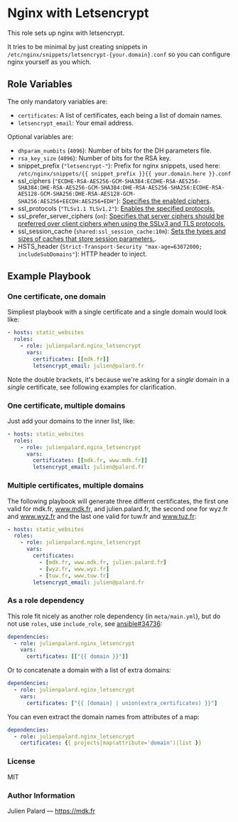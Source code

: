 # Nginx with Letsencrypt

This role sets up nginx with letsencrypt.

It tries to be minimal by just creating snippets in
`/etc/nginx/snippets/letsencrypt-{your.domain}.conf` so you can
configure nginx yourself as you which.


## Role Variables

The only mandatory variables are:
- `certificates`: A list of certificates, each being a list of domain names.
- `letsencrypt_email`: Your email address.

Optional variables are:

- `dhparam_numbits` (`4096`): Number of bits for the DH parameters file.
- `rsa_key_size` (`4096`): Number of bits for the RSA key.
- snippet_prefix (`"letsencrypt-"`): Prefix for nginx snippets, used here: `/etc/nginx/snippets/{{ snippet_prefix }}{{ your.domain.here }}.conf`
- ssl_ciphers (`"ECDHE-RSA-AES256-GCM-SHA384:ECDHE-RSA-AES256-SHA384:DHE-RSA-AES256-GCM-SHA384:DHE-RSA-AES256-SHA256:ECDHE-RSA-AES128-GCM-SHA256:DHE-RSA-AES128-GCM-SHA256:AES256+EECDH:AES256+EDH"`): [Specifies the enabled ciphers](http://nginx.org/en/docs/http/ngx_http_ssl_module.html#ssl_ciphers).
- ssl_protocols (`"TLSv1.1 TLSv1.2"`): [Enables the specified protocols.](http://nginx.org/en/docs/http/ngx_http_ssl_module.html#ssl_protocols)
- ssl_prefer_server_ciphers (`on`): [Specifies that server ciphers should be preferred over client ciphers when using the SSLv3 and TLS protocols.](http://nginx.org/en/docs/http/ngx_http_ssl_module.html#ssl_prefer_server_ciphers)
- ssl_session_cache (`shared:ssl_session_cache:10m`): [Sets the types and sizes of caches that store session parameters.](http://nginx.org/en/docs/http/ngx_http_ssl_module.html#ssl_session_cache).
- HSTS_header (`Strict-Transport-Security "max-age=63072000; includeSubDomains"`): HTTP header to inject.


## Example Playbook

### One certificate, one domain

Simpliest playbook with a single certificate and a single domain would
look like:

```yaml
- hosts: static_websites
  roles:
    - role: julienpalard.nginx_letsencrypt
      vars:
        certificates: [[mdk.fr]]
        letsencrypt_email: julien@palard.fr
```

Note the double brackets, it's because we're asking for a *single*
domain in a *single* certificate, see following examples for
clarification.


### One certificate, multiple domains

Just add your domains to the inner list, like:

```yaml
- hosts: static_websites
  roles:
    - role: julienpalard.nginx_letsencrypt
      vars:
        certificates: [[mdk.fr, www.mdk.fr]]
        letsencrypt_email: julien@palard.fr
```


### Multiple certificates, multiple domains

The following playbook will generate three differnt certificates, the
first one valid for mdk.fr, www.mdk.fr, and julien.palard.fr, the
second one for wyz.fr and www.wyz.fr and the last one valid for tuw.fr
and www.tuz.fr:

```yaml
- hosts: static_websites
  roles:
    - role: julienpalard.nginx_letsencrypt
      vars:
        certificates:
          - [mdk.fr, www.mdk.fr, julien.palard.fr]
          - [wyz.fr, www.wyz.fr]
          - [tuw.fr, www.tuw.fr]
        letsencrypt_email: julien@palard.fr
```


### As a role dependency

This role fit nicely as another role dependency (in `meta/main.yml`),
but do not use `roles`, use `include_role`, see
[ansible#34736](https://github.com/ansible/ansible/issues/34736):

```yaml
dependencies:
  - role: julienpalard.nginx_letsencrypt
    vars:
      certificates: [["{{ domain }}"]]
```

Or to concatenate a domain with a list of extra domains:

```yaml
dependencies:
  - role: julienpalard.nginx_letsencrypt
    vars:
      certificates: ["{{ [domain] | union(extra_certificates) }}"]
```

You can even extract the domain names from attributes of a map:

```yaml
dependencies:
  - role: julienpalard.nginx_letsencrypt
    certificates: {{ projects|map(attribute='domain')|list }}
```


### License

MIT


### Author Information

Julien Palard — https://mdk.fr
